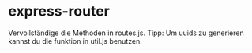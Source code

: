 # express-router

Vervollständige die Methoden in routes.js. Tipp: Um uuids zu generieren kannst du die funktion in util.js benutzen. 